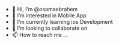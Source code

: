 - 👋 Hi, I’m @osamaebrahem
- 👀 I’m interested in Mobile App
- 🌱 I’m currently learning ios Development
- 💞️ I’m looking to collaborate on 
- 📫 How to reach me ...

<!---
osamaebrahem/osamaebrahem is a ✨ special ✨ repository because its `README.md` (this file) appears on your GitHub profile.
You can click the Preview link to take a look at your changes.
--->
